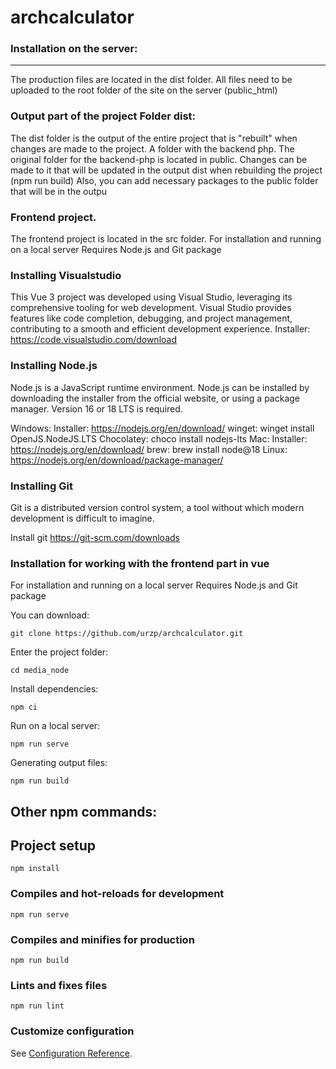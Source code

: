 # archcalculator

### Installation on the server:

****
The production files are located in the dist folder.
All files need to be uploaded to the root folder of the site on the server (public_html)


### Output part of the project Folder dist:

The dist folder is the output of the entire project that is "rebuilt" when changes are made to the project.
A folder with the backend php. The original folder for the backend-php is located in public.
Changes can be made to it that will be updated in the output dist when rebuilding the project (npm run build)
Also, you can add necessary packages to the publiс folder that will be in the outpu

### Frontend project.

The frontend project is located in the src folder.
For installation and running on a local server
Requires Node.js and Git package  

### Installing Visualstudio

This Vue 3 project was developed using Visual Studio, leveraging its comprehensive tooling for web development. Visual Studio provides features like code completion, debugging, and project management, contributing to a smooth and efficient development experience.
Installer:  https://code.visualstudio.com/download

### Installing Node.js

Node.js is a JavaScript runtime environment. Node.js can be installed by downloading the installer from the official website, or using a package manager. Version 16 or 18 LTS is required.

Windows:
Installer: https://nodejs.org/en/download/
winget: winget install OpenJS.NodeJS.LTS
Chocolatey: choco install nodejs-lts
Mac:
Installer: https://nodejs.org/en/download/
brew: brew install node@18
Linux: https://nodejs.org/en/download/package-manager/

### Installing Git

Git is a distributed version control system, a tool without which modern development is difficult to imagine.

Install git
https://git-scm.com/downloads

### Installation for working with the frontend part in vue

For installation and running on a local server
Requires Node.js and Git package

You can download:
```
git clone https://github.com/urzp/archcalculator.git
```

Enter the project folder:
```
cd media_node
```

Install dependencies:
```
npm ci
```

Run on a local server:
```
npm run serve
```

Generating output files:
```
npm run build
```



## Other npm commands:

## Project setup
```
npm install
```

### Compiles and hot-reloads for development
```
npm run serve
```

### Compiles and minifies for production
```
npm run build
```

### Lints and fixes files
```
npm run lint
```

### Customize configuration
See [Configuration Reference](https://cli.vuejs.org/config/).
